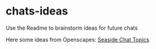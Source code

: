 # chats-ideas
Use the Readme to brainstorm ideas for future chats


Here some ideas from Openscapes: [Seaside Chat Topics](https://www.openscapes.org/seaside-chats/)
